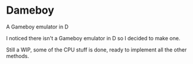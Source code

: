 Dameboy
=======

A Gameboy emulator in D

I noticed there isn't a Gameboy emulator in D so I decided to make one.

Still a WIP, some of the CPU stuff is done, ready to implement all the other methods.
